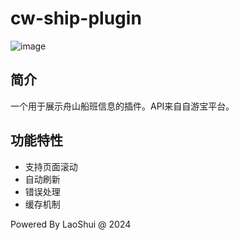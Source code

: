# cw-ship-plugin

![image](https://github.com/user-attachments/assets/5a7acb46-068c-41f9-ac23-bad440a1b31c)

## 简介
一个用于展示舟山船班信息的插件。API来自自游宝平台。

## 功能特性
- 支持页面滚动
- 自动刷新
- 错误处理
- 缓存机制

Powered By LaoShui @ 2024
